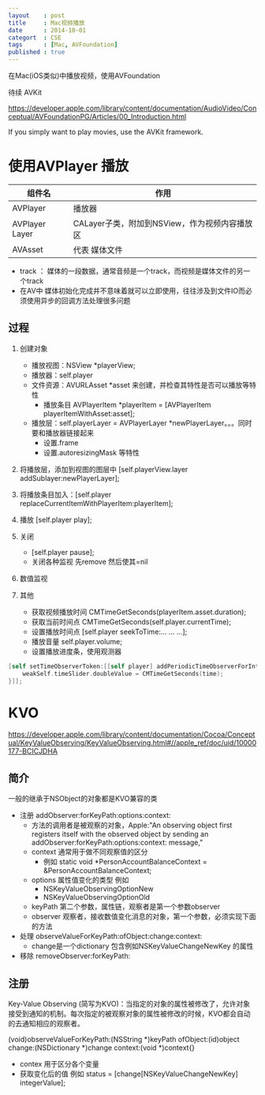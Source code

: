 ```yaml
---
layout    : post
title     : Mac视频播放
date      : 2014-10-01
categort  : CSE
tags      : [Mac, AVFoundation]
published : true
---
```


在Mac(iOS类似)中播放视频，使用AVFoundation


<!-- more -->

待续 AVKit

https://developer.apple.com/library/content/documentation/AudioVideo/Conceptual/AVFoundationPG/Articles/00_Introduction.html

If you simply want to play movies, use the AVKit framework.

# 使用AVPlayer 播放


组件名   | 作用
--------|-------
AVPlayer| 播放器
AVPlayer​Layer| CALayer子类，附加到NSView，作为视频内容播放区
AVAsset | 代表 媒体文件


- track ： 媒体的一段数据，通常音频是一个track，而视频是媒体文件的另一个track
- 在AV中 媒体初始化完成并不意味着就可以立即使用，往往涉及到文件IO而必须使用异步的回调方法处理很多问题


## 过程

1. 创建对象
    - 播放视图：NSView *playerView;
    - 播放器：self.player
    - 文件资源：AVURLAsset *asset 来创建，并检查其特性是否可以播放等特性
        - 播放条目 AVPlayerItem *playerItem = [AVPlayerItem playerItemWithAsset:asset];
    - 播放层：self.playerLayer = AVPlayerLayer *newPlayerLayer。。。同时要和播放器链接起来
        - 设置.frame
        - 设置.autoresizingMask 等特性
2. 将播放层，添加到视图的图层中 [self.playerView.layer addSublayer:newPlayerLayer];
3. 将播放条目加入：[self.player replaceCurrentItemWithPlayerItem:playerItem];
4. 播放 [self.player play];
5. 关闭
    - [self.player pause];
    - 关闭各种监视 先remove 然后使其=nil
6. 数值监视
    
7. 其他
    - 获取视频播放时间 CMTimeGetSeconds(playerItem.asset.duration);
    - 获取当前时间点 CMTimeGetSeconds(self.player.currentTime);
    - 设置播放时间点 [self.player seekToTime:... ... ...];
    - 播放音量 self.player.volume;
    - 设置播放进度条，使用观测器
```Objective-C
[self setTimeObserverToken:[[self player] addPeriodicTimeObserverForInterval:CMTimeMake(1, 10) queue:dispatch_get_main_queue() usingBlock:^(CMTime time) {
    weakSelf.timeSlider.doubleValue = CMTimeGetSeconds(time);
}]];
```

# KVO

https://developer.apple.com/library/content/documentation/Cocoa/Conceptual/KeyValueObserving/KeyValueObserving.html#//apple_ref/doc/uid/10000177-BCICJDHA

## 简介

一般的继承于NSObject的对象都是KVO兼容的类

- 注册 addObserver:forKeyPath:options:context:
    - 方法的调用者是被观察的对象，Apple:"An observing object first registers itself with the observed object by sending an addObserver:forKeyPath:options:context: message,"
    - context 通常用于做不同观察值的区分
        - 例如 static void *PersonAccountBalanceContext = &PersonAccountBalanceContext;
    - options 属性值变化的类型 例如
        - NSKey​Value​Observing​Option​New
        - NSKey​Value​Observing​Option​Old
    - key​Path 第二个参数，属性链，观察者是第一个参数observer
    - observer 观察者，接收数值变化消息的对象，第一个参数，必须实现下面的方法
- 处理 observeValueForKeyPath:ofObject:change:context:
    - change是一个dictionary 包含例如NSKey​Value​Change​New​Key 的属性
- 移除 removeObserver:forKeyPath: 

## 注册

Key-Value Observing (简写为KVO)：当指定的对象的属性被修改了，允许对象接受到通知的机制。每次指定的被观察对象的属性被修改的时候，KVO都会自动的去通知相应的观察者。

(void)observeValueForKeyPath:(NSString *)keyPath ofObject:(id)object change:(NSDictionary *)change context:(void *)context{}

- contex 用于区分各个变量
- 获取变化后的值 例如 status = [change[NSKeyValueChangeNewKey] integerValue];
